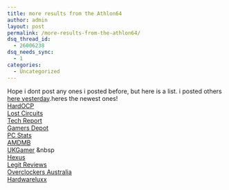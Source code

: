 ```yaml
---
title: more results from the Athlon64
author: admin
layout: post
permalink: /more-results-from-the-athlon64/
dsq_thread_id:
  - 26006238
dsq_needs_sync:
  - 1
categories:
  - Uncategorized
---
```

Hope i dont post any ones i posted before, but here is a list. i posted others [here yesterday][1].heres the newest ones!   
<a href="http://www.hardocp.com/article.html?art=NTI0" target="_blank">HardOCP<br /> </a><a href="http://www.lostcircuits.com/cpu/amd_a64fx51/" target="_blank">Lost Circuits<br /> </a> <a href="http://techreport.com/reviews/2003q3/athlon64/index.x?pg=1" target="_blank">Tech Report</a> &nbsp;  
<a href="http://www.gamersdepot.com/hardware/cpus/amd/athlon64/2.2fx/001.htm" target="_blank">Gamers Depot</a> &nbsp; <a href="http://www.pcstats.com/articleview.cfm?articleID=1469" target="_blank"><br /> PC Stats</a>  
<a href="http://www.amdmb.com/article-display.php?ArticleID=260" target="_blank">AMDMB</a><a href="http://www.ukgamer.com/article.php4?id=150&page=1" target="_blank"><br /> UKGamer</a> &nbsp <a href="http://www.hexus.net/review.php?review=625" target="_blank"><br /> Hexus</a> &nbsp; <a href="http://www.legitreviews.com/Reviews/64fx_1.shtml" target="_blank"><br /> Legit Reviews</a> &nbsp; <a href="http://www.overclockers.com.au/content/a64fx/" target="_blank"><br /> Overclockers Australia</a> &nbsp; <a href="http://www.hardwareluxx.de/cgi-bin/linkssql/jump.cgi?ID=7278" target="_blank"><br /> Hardwareluxx</a>

 [1]: http://blog.lotas-smartman.net/archives/000861.php#000861